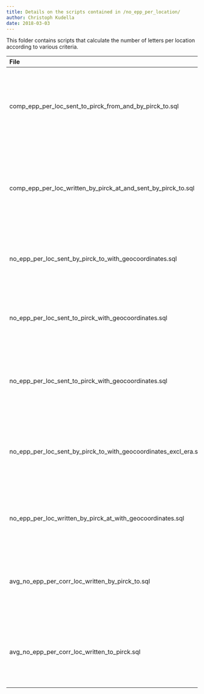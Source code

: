 ```yaml
---
title: Details on the scripts contained in /no_epp_per_location/
author: Christoph Kudella
date: 2018-03-03
---
```

This folder contains scripts that calculate the number of letters per location according to various criteria.

| File | Description |
| :------------- | :------------- |
| comp_epp_per_loc_sent_to_pirck_from_and_by_pirck_to.sql | This query calculates the number of letters sent to Pirckheimer per location and the number of letters sent by Pirckheimer to these locations. |
| comp_epp_per_loc_written_by_pirck_at_and_sent_by_pirck_to.sql | This query calculates the number of letters written by Pirckheimer at individual locations and the number of letters sent by Pirckheimer to these locations. |
| no_epp_per_loc_sent_by_pirck_to_with_geocoordinates.sql | This query calculates the number of letters written by Pirckheimer to the individual locations. |
| no_epp_per_loc_sent_to_pirck_with_geocoordinates.sql | This query calculates the number of letters written to Pirckheimer from the individual locations. |
| no_epp_per_loc_sent_to_pirck_with_geocoordinates.sql | This query calculates the number of letters written to Pirckheimer from the individual locations. |
| no_epp_per_loc_sent_by_pirck_to_with_geocoordinates_excl_era.sql | This query calculates the number of letters written to Pirckheimer from the individual locations (excluding Pirckheimer). |
| no_epp_per_loc_written_by_pirck_at_with_geocoordinates.sql | This query calculates the number of letters written by Pirckheimer at the individual locations. |
| avg_no_epp_per_corr_loc_written_by_pirck_to.sql | This query calculates the average number of letters written to each correspondents by Pirckheimer per location. |
| avg_no_epp_per_corr_loc_written_to_pirck.sql | This query calculates the average number of letters written by each correspondents to Pirckheimer per location. |

